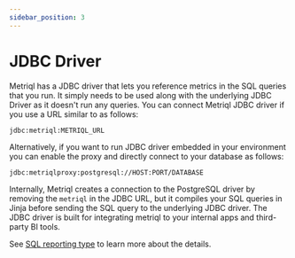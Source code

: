 ```yaml
---
sidebar_position: 3
---
```


# JDBC Driver

Metriql has a JDBC driver that lets you reference metrics in the SQL queries that you run. It simply needs to be used along with the underlying JDBC Driver as it doesn't run any queries. You can connect Metriql JDBC driver if you use a URL similar to as follows:

```
jdbc:metriql:METRIQL_URL
```

Alternatively, if you want to run JDBC driver embedded in your environment you can enable the proxy and directly connect to your database as follows:

```
jdbc:metriqlproxy:postgresql://HOST:PORT/DATABASE
```

Internally, Metriql creates a connection to the PostgreSQL driver by removing the `metriql` in the JDBC URL, but it compiles your SQL queries in Jinja before sending the SQL query to the underlying JDBC driver. The JDBC driver is built for integrating metriql to your internal apps and third-party BI tools.

See [SQL reporting type](/query/sql) to learn more about the details.